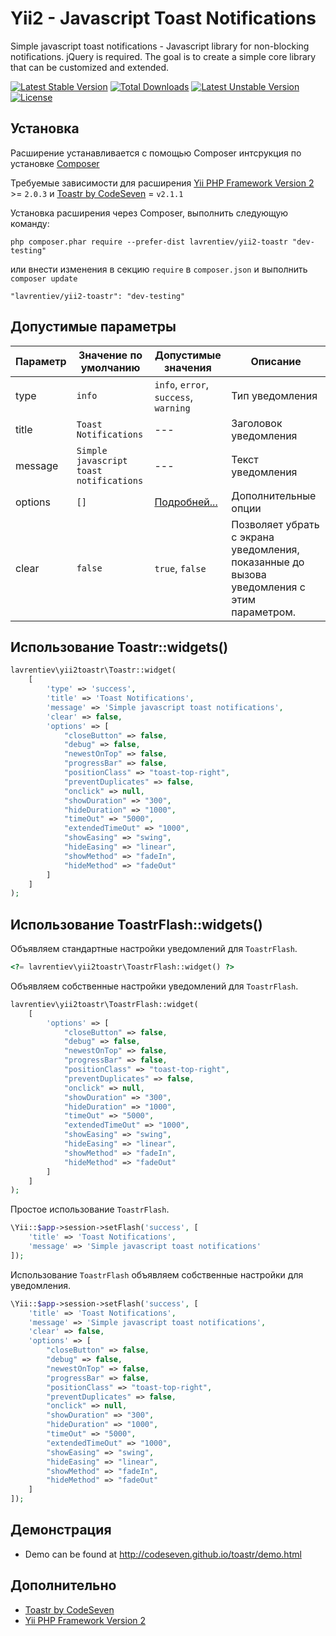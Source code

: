 Yii2 - Javascript Toast Notifications
=====================================
Simple javascript toast notifications - Javascript library for non-blocking notifications. jQuery is required. The goal is to create a simple core library that can be customized and extended.

[![Latest Stable Version](https://poser.pugx.org/lavrentiev/yii2-toastr/v/stable)](https://packagist.org/packages/lavrentiev/yii2-toastr) [![Total Downloads](https://poser.pugx.org/lavrentiev/yii2-toastr/downloads)](https://packagist.org/packages/lavrentiev/yii2-toastr) [![Latest Unstable Version](https://poser.pugx.org/lavrentiev/yii2-toastr/v/unstable)](https://packagist.org/packages/lavrentiev/yii2-toastr) [![License](https://poser.pugx.org/lavrentiev/yii2-toastr/license)](https://packagist.org/packages/lavrentiev/yii2-toastr)

Установка
---------
Расширение устанавливается с помощью Composer интсрукция по установке [Composer](http://getcomposer.org/doc/00-intro.md#installation-nix)

Требуемые зависимости для расширения [Yii PHP Framework Version 2](https://github.com/yiisoft/yii2) >= `2.0.3` и [Toastr by CodeSeven](https://github.com/CodeSeven/toastr) = `v2.1.1`

Установка расширения через Composer, выполнить следующую команду:

```
php composer.phar require --prefer-dist lavrentiev/yii2-toastr "dev-testing"
```

или внести изменения в секцию `require` в `composer.json` и выполнить `composer update`

```
"lavrentiev/yii2-toastr": "dev-testing"
```

Допустимые параметры
---------------------
|Параметр|Значение по умолчанию|Допустимые значения|Описание
|-------------|-----------|-----------|-----------|
|type|`info`|`info`, `error`, `success`, `warning`|Тип уведомления|
|title|`Toast Notifications`|---|Заголовок уведомления|
|message|`Simple javascript toast notifications`|---|Текст уведомления|
|options|`[]`|[Подробней...](https://github.com/CodeSeven/toastr)|Дополнительные опции|
|clear|`false`|`true`, `false`|Позволяет убрать с экрана уведомления, показанные до вызова уведомления с этим параметром. |

Использование Toastr::widgets()
-------------------------------
```php
lavrentiev\yii2toastr\Toastr::widget(
    [
        'type' => 'success',
        'title' => 'Toast Notifications',
        'message' => 'Simple javascript toast notifications',
        'clear' => false,
        'options' => [
            "closeButton" => false,
            "debug" => false,
            "newestOnTop" => false,
            "progressBar" => false,
            "positionClass" => "toast-top-right",
            "preventDuplicates" => false,
            "onclick" => null,
            "showDuration" => "300",
            "hideDuration" => "1000",
            "timeOut" => "5000",
            "extendedTimeOut" => "1000",
            "showEasing" => "swing",
            "hideEasing" => "linear",
            "showMethod" => "fadeIn",
            "hideMethod" => "fadeOut"
        ]
    ]
);
```

Использование ToastrFlash::widgets()
------------------------------------
Объявляем стандартные настройки уведомлений для `ToastrFlash`.
```php
<?= lavrentiev\yii2toastr\ToastrFlash::widget() ?>
```
Объявляем собственные настройки уведомлений для `ToastrFlash`.
```php
lavrentiev\yii2toastr\ToastrFlash::widget(
    [
        'options' => [
            "closeButton" => false,
            "debug" => false,
            "newestOnTop" => false,
            "progressBar" => false,
            "positionClass" => "toast-top-right",
            "preventDuplicates" => false,
            "onclick" => null,
            "showDuration" => "300",
            "hideDuration" => "1000",
            "timeOut" => "5000",
            "extendedTimeOut" => "1000",
            "showEasing" => "swing",
            "hideEasing" => "linear",
            "showMethod" => "fadeIn",
            "hideMethod" => "fadeOut"
        ]
    ]
);
```
Простое использование `ToastrFlash`.
```php
\Yii::$app->session->setFlash('success', [
    'title' => 'Toast Notifications', 
    'message' => 'Simple javascript toast notifications'
]);
```
Использование `ToastrFlash` объявляем собственные настройки для уведомления.
```php
\Yii::$app->session->setFlash('success', [
    'title' => 'Toast Notifications',
    'message' => 'Simple javascript toast notifications',
    'clear' => false,
    'options' => [
        "closeButton" => false,
        "debug" => false,
        "newestOnTop" => false,
        "progressBar" => false,
        "positionClass" => "toast-top-right",
        "preventDuplicates" => false,
        "onclick" => null,
        "showDuration" => "300",
        "hideDuration" => "1000",
        "timeOut" => "5000",
        "extendedTimeOut" => "1000",
        "showEasing" => "swing",
        "hideEasing" => "linear",
        "showMethod" => "fadeIn",
        "hideMethod" => "fadeOut"
    ]
]);
```
Демонстрация
-------------
* Demo can be found at http://codeseven.github.io/toastr/demo.html

Дополнительно
-------------
* [Toastr by CodeSeven](https://github.com/CodeSeven/toastr)
* [Yii PHP Framework Version 2](https://github.com/yiisoft/yii2)